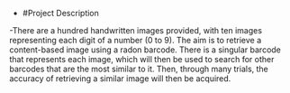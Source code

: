 - #Project Description

-There are a hundred handwritten images provided, with ten images representing each digit of a
number (0 to 9). The aim is to retrieve a content-based image using a radon barcode. There is a
singular barcode that represents each image, which will then be used to search for other barcodes
that are the most similar to it. Then, through many trials, the accuracy of retrieving a similar
image will then be acquired.
